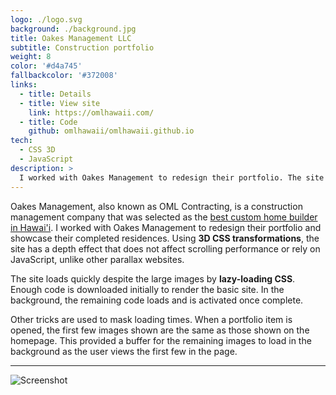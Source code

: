 ```yaml
---
logo: ./logo.svg
background: ./background.jpg
title: Oakes Management LLC
subtitle: Construction portfolio
weight: 8
color: '#d4a745'
fallbackcolor: '#372008'
links:
  - title: Details
  - title: View site
    link: https://omlhawaii.com/
  - title: Code
    github: omlhawaii/omlhawaii.github.io
tech:
  - CSS 3D
  - JavaScript
description: >
  I worked with Oakes Management to redesign their portfolio. The site is designed to hide loading times by quickly downloading enough code to display the basic site, then running in the background to add on additional functionality and design.
---
```


Oakes Management, also known as OML Contracting, is a construction management company that was selected as the [best custom home builder in Hawai'i](https://www.homebuilderdigest.com/the-best-custom-home-builders-in-hawaii/). I worked with Oakes Management to redesign their portfolio and showcase their completed residences. Using **3D CSS transformations**, the site has a depth effect that does not affect scrolling performance or rely on JavaScript, unlike other parallax websites.

The site loads quickly despite the large images by **lazy-loading CSS**. Enough code is downloaded initially to render the basic site. In the background, the remaining code loads and is activated once complete.

Other tricks are used to mask loading times. When a portfolio item is opened, the first few images shown are the same as those shown on the homepage. This provided a buffer for the remaining images to load in the background as the user views the first few in the page.

---

![Screenshot](/projects/oml-contracting/screenshot.png)
